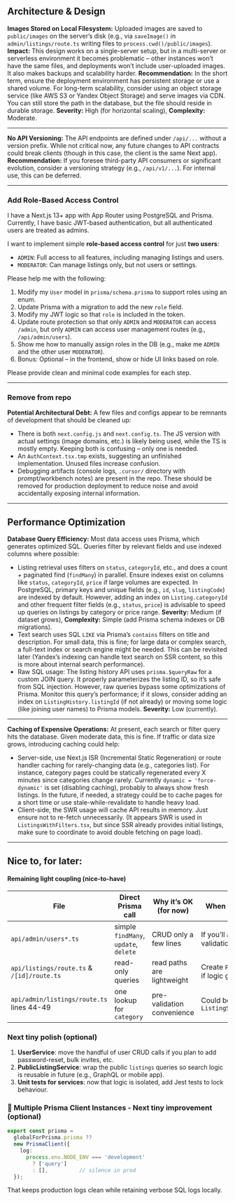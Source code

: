 ## Architecture & Design

**Images Stored on Local Filesystem:** Uploaded images are saved to `public/images` on the server’s disk (e.g., via `saveImage()` in `admin/listings/route.ts` writing files to `process.cwd()/public/images`). **Impact:** This design works on a single-server setup, but in a multi-server or serverless environment it becomes problematic – other instances won’t have the same files, and deployments won’t include user-uploaded images. It also makes backups and scalability harder. **Recommendation:** In the short term, ensure the deployment environment has persistent storage or use a shared volume. For long-term scalability, consider using an object storage service (like AWS S3 or Yandex Object Storage) and serve images via CDN. You can still store the path in the database, but the file should reside in durable storage. **Severity:** High (for horizontal scaling), **Complexity:** Moderate.

---

**No API Versioning:** The API endpoints are defined under `/api/...` without a version prefix. While not critical now, any future changes to API contracts could break clients (though in this case, the client is the same Next app). **Recommendation:** If you foresee third-party API consumers or significant evolution, consider a versioning strategy (e.g., `/api/v1/...`). For internal use, this can be deferred. 


---

### Add Role-Based Access Control

I have a Next.js 13+ app with App Router using PostgreSQL and Prisma. Currently, I have basic JWT-based authentication, but all authenticated users are treated as admins.  
 
I want to implement simple **role-based access control** for just **two users**:
- `ADMIN`: Full access to all features, including managing listings and users.  
- `MODERATOR`: Can manage listings only, but not users or settings.  

Please help me with the following:
1. Modify my `User` model in `prisma/schema.prisma` to support roles using an enum.  
2. Update Prisma with a migration to add the new `role` field.  
3. Modify my JWT logic so that `role` is included in the token.  
4. Update route protection so that only `ADMIN` and `MODERATOR` can access `/admin`, but only `ADMIN` can access user management routes (e.g., `/api/admin/users`).  
5. Show me how to manually assign roles in the DB (e.g., make me `ADMIN` and the other user `MODERATOR`).  
6. Bonus: Optional – in the frontend, show or hide UI links based on role.  

Please provide clean and minimal code examples for each step.


---

### Remove from repo

**Potential Architectural Debt:** A few files and configs appear to be remnants of development that should be cleaned up:

- There is both `next.config.js` and `next.config.ts`. The JS version with actual settings (image domains, etc.) is likely being used, while the TS is mostly empty. Keeping both is confusing – only one is needed.
- An `AuthContext.tsx.tmp` exists, suggesting an unfinished implementation. Unused files increase confusion.
- Debugging artifacts (console logs, `.cursor/` directory with prompt/workbench notes) are present in the repo. These should be removed for production deployment to reduce noise and avoid accidentally exposing internal information.

---

## Performance Optimization

**Database Query Efficiency:** Most data access uses Prisma, which generates optimized SQL. Queries filter by relevant fields and use indexed columns where possible:

- Listing retrieval uses filters on `status`, `categoryId`, etc., and does a count + paginated find (`findMany`) in parallel. Ensure indexes exist on columns like `status`, `categoryId`, `price` if large volumes are expected. In PostgreSQL, primary keys and unique fields (e.g., `id`, `slug`, `listingCode`) are indexed by default. However, adding an index on `Listing.categoryId` and other frequent filter fields (e.g., `status`, `price`) is advisable to speed up queries on listings by category or price range. **Severity:** Medium (if dataset grows), **Complexity:** Simple (add Prisma schema indexes or DB migrations).
- Text search uses SQL `LIKE` via Prisma’s `contains` filters on title and description. For small data, this is fine; for large data or complex search, a full-text index or search engine might be needed. This can be revisited later (Yandex’s indexing can handle text search on SSR content, so this is more about internal search performance).
- Raw SQL usage: The listing history API uses `prisma.$queryRaw` for a custom JOIN query. It properly parameterizes the listing ID, so it’s safe from SQL injection. However, raw queries bypass some optimizations of Prisma. Monitor this query’s performance; if it slows, consider adding an index on `ListingHistory.listingId` (if not already) or moving some logic (like joining user names) to Prisma models. **Severity:** Low (currently).


---

**Caching of Expensive Operations:** At present, each search or filter query hits the database. Given moderate data, this is fine. If traffic or data size grows, introducing caching could help:

- Server-side, use Next.js ISR (Incremental Static Regeneration) or route handler caching for rarely-changing data (e.g., categories list). For instance, category pages could be statically regenerated every X minutes since categories change rarely. Currently `dynamic = 'force-dynamic'` is set (disabling caching), probably to always show fresh listings. In the future, if needed, a strategy could be to cache pages for a short time or use stale-while-revalidate to handle heavy load.
- Client-side, the SWR usage will cache API results in memory. Just ensure not to re-fetch unnecessarily. (It appears SWR is used in `ListingsWithFilters.tsx`, but since SSR already provides initial listings, make sure to coordinate to avoid double fetching on page load).

---

## Nice to, for later: 

#### Remaining light coupling (nice-to-have)

| File | Direct Prisma call | Why it’s OK (for now) | When to move to a service |
|------|-------------------|-----------------------|---------------------------|
| `api/admin/users*.ts` | simple `findMany`, `update`, `delete` | CRUD only a few lines | If you’ll add user roles/ stats/ validation |
| `api/listings/route.ts` & `/[id]/route.ts` | read-only queries | read paths are lightweight | Create `PublicListingService` if logic grows |
| `api/admin/listings/route.ts` lines 44-49 | one lookup for `category` | pre-validation convenience | Could be part of `ListingService.createListing` |

### Next tiny polish (optional)

1. **UserService**: move the handful of user CRUD calls if you plan to add password-reset, bulk invites, etc.
2. **PublicListingService**: wrap the public `listings` queries so search logic is reusable in future (e.g., GraphQL or mobile app).
3. **Unit tests for services**: now that logic is isolated, add Jest tests to lock behaviour.


### 📌 Multiple Prisma Client Instances - Next tiny improvement (optional)

```ts
export const prisma =
  globalForPrisma.prisma ??
  new PrismaClient({
    log:
      process.env.NODE_ENV === 'development'
        ? ['query']
        : [],          // silence in prod
  });
```

That keeps production logs clean while retaining verbose SQL logs locally.
